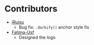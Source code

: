 # Contributors

* [iRuisu](https://github.com/iRuisu)
  * Bug fix: `.darkify()` anchor style fix
* [Fatima-Usf](https://github.com/Fatima-Usf)
  * Designed the logo
